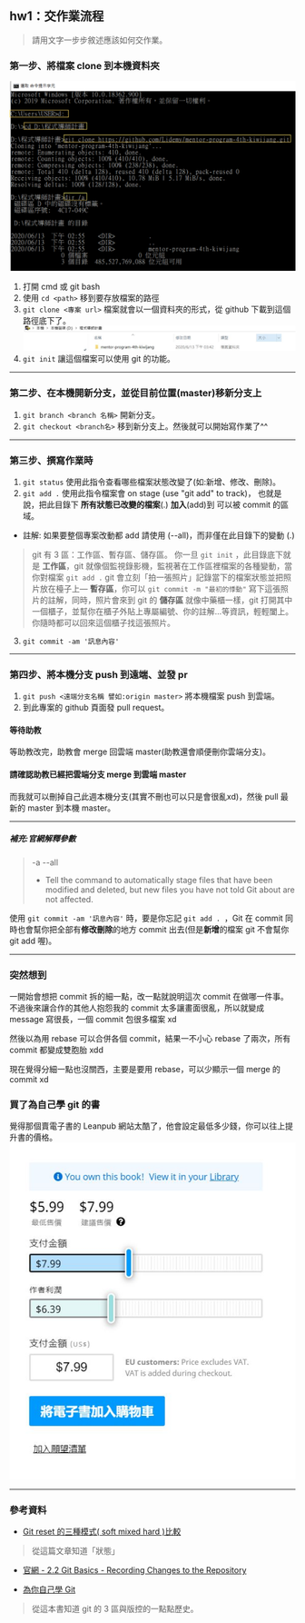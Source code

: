 ## hw1：交作業流程
> 請用文字一步步敘述應該如何交作業。

### 第一步、將檔案 clone 到本機資料夾
![gitclone](/homeworks/week1/img/git_w1_2.png)
1. 打開 cmd 或 git bash
1. 使用 ```cd <path>``` 移到要存放檔案的路徑
2. ```git clone <專案 url>```
檔案就會以一個資料夾的形式，從 github 下載到這個路徑底下了。
![folder](/homeworks/week1/img/git_w1_1.jpg)
3. ```git init```
讓這個檔案可以使用 git 的功能。

---

### 第二步、在本機開新分支，並從目前位置(master)移新分支上
1. ```git branch <branch 名稱>```
開新分支。
2. ```git checkout <branch名>```
移到新分支上。然後就可以開始寫作業了^^

---

### 第三步、撰寫作業時
1. ```git status```
使用此指令查看哪些檔案狀態改變了(如:新增、修改、刪除)。
2. ```git add .```
使用此指令檔案會 on stage (use "git add" to track)，
也就是說，把此目錄下 **所有狀態已改變的檔案**(.) **加入**(add)到
可以被 commit 的區域。
- 註解: 如果要整個專案改動都 add 請使用 (--all)，而非僅在此目錄下的變動 (.) 

> git 有 3 區：工作區、暫存區、儲存區。
你一旦 `git init` ，此目錄底下就是 **工作區**，git 就像個監視錄影機，監視著在工作區裡檔案的各種變動，當你對檔案 `git add .` git 會立刻「拍一張照片」記錄當下的檔案狀態並把照片放在檯子上— **暫存區**，你可以 `git commit -m "最初的悸動"` 寫下這張照片的註解，同時，照片會來到 git 的 **儲存區** 就像中藥櫃一樣，git 打開其中一個櫃子，並幫你在櫃子外貼上專屬編號、你的註解...等資訊，輕輕闔上。你隨時都可以回來這個櫃子找這張照片。
3. ```git commit -am '訊息內容'```

---

### 第四步、將本機分支 push 到遠端、並發 pr
1. ```git push <遠端分支名稱 譬如:origin master>```
將本機檔案 push 到雲端。
2. 到此專案的 github 頁面發 pull request。

#### 等待助教
等助教改完，助教會 merge 回雲端 master(助教還會順便刪你雲端分支)。
#### 請確認助教已經把雲端分支 merge 到雲端 master
而我就可以刪掉自己此週本機分支(其實不刪也可以只是會很亂xd)，然後 pull 最新的 master 到本機 master。

---

##### 補充:官網解釋參數
> -a
> --all
> - Tell the command to automatically stage files that have been modified and deleted, but new files you have not told Git about are not affected.

使用 ```git commit -am '訊息內容'``` 時，要是你忘記 ```git add . ```，Git 在 commit 同時也會幫你把全部有**修改刪除**的地方 commit 出去(但是**新增**的檔案 git 不會幫你 git add 喔)。

---
### 突然想到
一開始會想把 commit 拆的細一點，改一點就說明這次 commit 在做哪一件事。
不過後來讓合作的其他人抱怨我的 commit 太多讓畫面很亂，所以就變成 message 寫很長，一個 commit 包很多檔案 xd

然後以為用 rebase 可以合併各個 commit，結果一不小心 rebase 了兩次，所有 commit 都變成雙胞胎 xdd

現在覺得分細一點也沒關西，主要是要用 rebase，可以少顯示一個 merge 的 commit xd

### 買了為自己學 git 的書
覺得那個賣電子書的 Leanpub 網站太酷了，他會設定最低多少錢，你可以往上提升書的價格。
![Leanpub](/homeworks/week1/img/git_w1_3.jpg)

---
### 參考資料
- [Git reset 的三種模式( soft mixed hard )比較](https://ithelp.ithome.com.tw/articles/10187303 )
> 從這篇文章知道「狀態」
- [官網 - 2.2 Git Basics - Recording Changes to the Repository](https://git-scm.com/book/en/v2/Git-Basics-Recording-Changes-to-the-Repository)

- [為你自己學 Git](https://gitbook.tw/)
> 從這本書知道 git 的 3 區與版控的一點點歷史。
